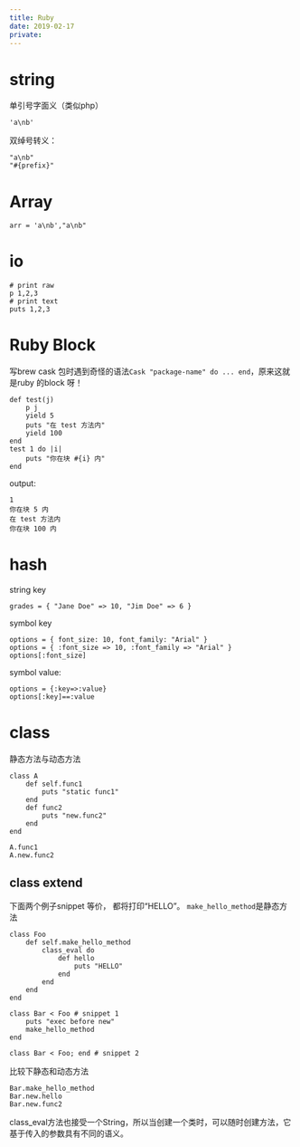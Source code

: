 ```yaml
---
title: Ruby
date: 2019-02-17
private:
---
```

# string
单引号字面义（类似php）

    'a\nb'

双绰号转义：

    "a\nb"
    "#{prefix}"

# Array
    arr = 'a\nb',"a\nb"

# io

    # print raw
    p 1,2,3
    # print text
    puts 1,2,3

# Ruby Block
写brew cask 包时遇到奇怪的语法`Cask "package-name" do ... end`，原来这就是ruby 的block 呀！

    def test(j)
        p j
        yield 5
        puts "在 test 方法内"
        yield 100
    end
    test 1 do |i| 
        puts "你在块 #{i} 内"
    end

output:

    1
    你在块 5 内
    在 test 方法内
    你在块 100 内

# hash
string key

    grades = { "Jane Doe" => 10, "Jim Doe" => 6 }

symbol key

    options = { font_size: 10, font_family: "Arial" }
    options = { :font_size => 10, :font_family => "Arial" }
    options[:font_size]

symbol value:

    options = {:key=>:value}
    options[:key]==:value

# class 
静态方法与动态方法

    class A
        def self.func1
            puts "static func1"
        end
        def func2
            puts "new.func2"
        end
    end

    A.func1
    A.new.func2

## class extend
下面两个例子snippet 等价， 都将打印“HELLO”。 `make_hello_method`是静态方法

    class Foo
        def self.make_hello_method
            class_eval do
                def hello
                    puts "HELLO"
                end
            end
        end
    end

    class Bar < Foo # snippet 1
        puts "exec before new"
        make_hello_method
    end

    class Bar < Foo; end # snippet 2

比较下静态和动态方法

    Bar.make_hello_method
    Bar.new.hello
    Bar.new.func2

class_eval方法也接受一个String，所以当创建一个类时，可以随时创建方法，它基于传入的参数具有不同的语义。